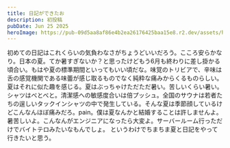 ```yaml
---
title: 日記ができたお
description: 初投稿
pubDate: Jun 25 2025
heroImage: https://pub-09d5aa8af86e4b2ea26176425baa15e8.r2.dev/assets/heronababa.png
---
```

初めての日記はこれくらいの気負わなさがちょうどいいだろう。こころ安らかなり。日本の夏。てか暑すぎないか？と思ったけどもう6月も終わりに差し掛かる頃合い。もはや夏の標準期間といってもいい頃だな。味覚のトリビアで、辛味は舌の感覚機関である味蕾が感じ取るものでなく純粋な痛みからくるものらしい。夏はそれに似た趣を感じる。夏はぶっちゃけただただ暑い。苦しいくらい暑い。シャツはべとべと。清潔感への敏感度合いは倍プッシュ。全国のサウナは若者たちの逞しいタックインシャツの中で発生している。そんな夏は季節顔しているけどこんなんほぼ痛みだろ。pain。僕は夏なんかと結婚することは許しませんよ。暑苦しいよ。こんなんがエンジニアになったら大変よ。サーバールーム行っただけでバイトテロみたいなもんでしょ。
というわけでちまちま夏と日記をやって行きたいと思う。